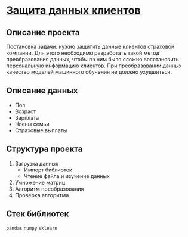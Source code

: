 # [Защита данных клиентов](https://github.com/borisenko-ru/practicum_ds_data/blob/main/10_Customer_Data_Protection_LinReg_project/10_Customer_Data_Protection_project.ipynb)

## Описание проекта

Постановка задачи: нужно защитить данные клиентов страховой компании. Для этого необходимо разработать такой метод преобразования данных, чтобы по ним было сложно восстановить персональную информацию клиентов. При преобразовании данных качество моделей машинного обучения не должно ухудшиться. 

## Описание данных

- Пол 
- Возраст
- Зарплата
- Члены семьи
- Страховые выплаты


## Структура проекта

1. Загрузка данных
	- Импорт библиотек
	- Чтение файла и изучение данных
2. Умножение матриц
3. Алгоритм преобразования
4. Проверка алгоритма

## Стек библиотек
`pandas` `numpy` `sklearn`
